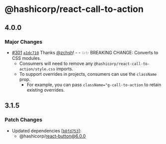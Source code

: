 # @hashicorp/react-call-to-action

## 4.0.0

### Major Changes

- [#301](https://github.com/hashicorp/react-components/pull/301) [`a1dc710`](https://github.com/hashicorp/react-components/commit/a1dc710957d4025ae2e93089751ffb0348639cb3) Thanks [@zchsh](https://github.com/zchsh)! - - 💥✨ BREAKING CHANGE: Converts to CSS modules.
  - Consumers will need to remove any `@hashicorp/react-call-to-action/style.css` imports.
  - To support overrides in projects, consumers can use the `className` prop.
    - For example, you can pass `className="g-call-to-action` to retain existing overrides.

## 3.1.5

### Patch Changes

- Updated dependencies [[`b0fd753`](https://github.com/hashicorp/react-components/commit/b0fd753d7f9e5c4649424139712d4d2c5ec5ffd9)]:
  - @hashicorp/react-button@6.0.0
